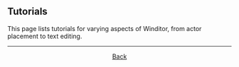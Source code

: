 ## Tutorials
This page lists tutorials for varying aspects of Winditor, from actor placement to text editing.

<hr>
<p align="center">
  <a href="../index.html">Back</a>
</p>
